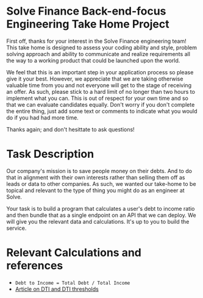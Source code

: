 # Solve Finance Back-end-focus Engineering Take Home Project

First off, thanks for your interest in the Solve Finance engineering team! This take home is designed to assess your coding ability and style, problem solving approach and ability to communicate and realize requirements all the way to a working product that could be launched upon the world.

We feel that this is an important step in your application process so please give it your best. However, we appreciate that we are taking otherwise valuable time from you and not everyone will get to the stage of receiving an offer. As such, please stick to a hard limit of no longer than two hours to implement what you can. This is out of respect for your own time and so that we can evaluate candidates equally. Don't worry if you don't complete the entire thing, just add some text or comments to indicate what you would do if you had had more time.

Thanks again; and don't hesittate to ask questions!

# Task Description

Our company's mission is to save people money on their debts. And to do that in alignment with their own interests rather than selling them off as leads or data to other companies. As such, we wanted our take-home to be topical and relevant to the type of thing you might do as an engineer at Solve.

Your task is to build a program that calculates a user's debt to income ratio and then bundle that as a single endpoint on an API that we can deploy. We will give you the relevant data and calculations. It's up to you to build the service.

# Relevant Calculations and references

- `Debt to Income = Total Debt / Total Income`
- [Article on DTI and DTI thresholds](https://www.consumerfinance.gov/ask-cfpb/what-is-a-debt-to-income-ratio-why-is-the-43-debt-to-income-ratio-important-en-1791/#:~:text=Your%20debt%2Dto%2Dincome%20ratio,money%20you%20plan%20to%20borrow.)


